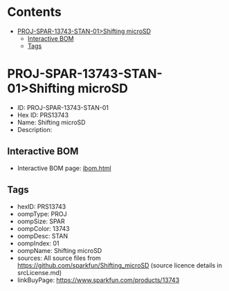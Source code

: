 



Contents
========

* [PROJ-SPAR-13743-STAN-01>Shifting microSD](#proj-spar-13743-stan-01shifting-microsd)
	* [Interactive BOM](#interactive-bom)
	* [Tags](#tags)

# PROJ-SPAR-13743-STAN-01>Shifting microSD

- ID: PROJ-SPAR-13743-STAN-01
- Hex ID: PRS13743
- Name: Shifting microSD
- Description: 

## Interactive BOM

- Interactive BOM page: [ibom.html](kicad/bom/ibom.html)

## Tags

- hexID: PRS13743
- oompType: PROJ
- oompSize: SPAR
- oompColor: 13743
- oompDesc: STAN
- oompIndex: 01
- oompName: Shifting microSD
- sources: All source files from https://github.com/sparkfun/Shifting_microSD (source licence details in srcLicense.md)
- linkBuyPage: https://www.sparkfun.com/products/13743
